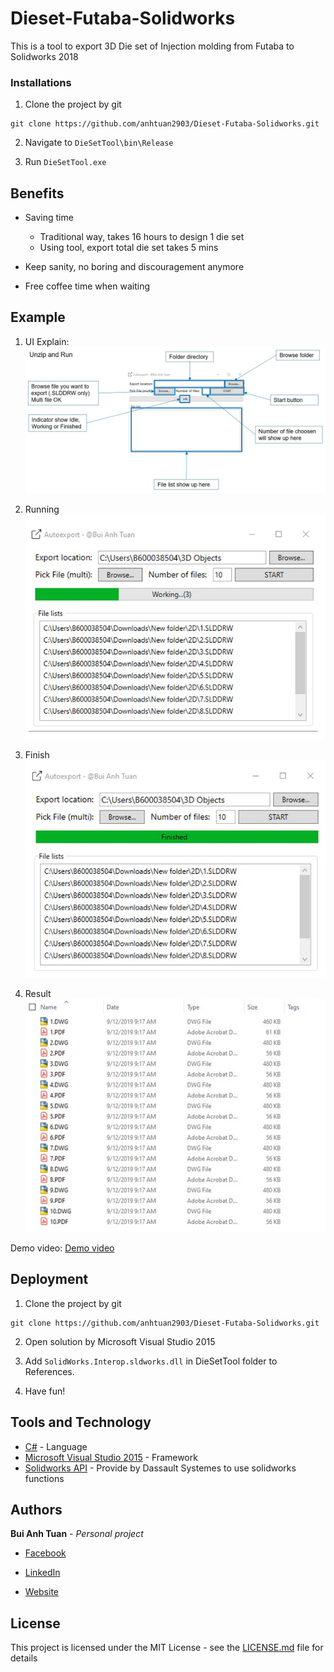 # Dieset-Futaba-Solidworks
This is a tool to export 3D Die set of Injection molding from Futaba to Solidworks 2018

### Installations

1. Clone the project by git

```
git clone https://github.com/anhtuan2903/Dieset-Futaba-Solidworks.git
```
2. Navigate to ```DieSetTool\bin\Release```

3. Run ```DieSetTool.exe```

## Benefits

- Saving time
     - Traditional way, takes 16 hours to design 1 die set
     - Using tool, export total die set takes 5 mins

- Keep sanity, no boring and discouragement anymore

- Free coffee time when waiting

## Example

1. UI Explain:
![UI explain](https://github.com/anhtuan2903/autoexport-solidwork/blob/master/Assets/detail.jpg)

3. Running
![Running](https://github.com/anhtuan2903/autoexport-solidwork/blob/master/Assets/run.jpg)

4. Finish
![Finish](https://github.com/anhtuan2903/autoexport-solidwork/blob/master/Assets/finish.jpg)

5. Result
![Result](https://github.com/anhtuan2903/autoexport-solidwork/blob/master/Assets/result.jpg)

Demo video: [Demo video](https://github.com/anhtuan2903/autoexport-solidwork/blob/master/Assets/DieSetToolManual.mp4)


## Deployment

1. Clone the project by git

```
git clone https://github.com/anhtuan2903/Dieset-Futaba-Solidworks.git
```

2. Open solution by Microsoft Visual Studio 2015

3. Add ```SolidWorks.Interop.sldworks.dll``` in DieSetTool folder to References.

4. Have fun!

## Tools and Technology

* [C#](https://docs.microsoft.com/en-us/dotnet/csharp/) - Language
* [Microsoft Visual Studio 2015](https://visualstudio.microsoft.com/vs/older-downloads/) - Framework
* [Solidworks API](http://help.solidworks.com/2018/english/api/sldworksapiprogguide/overview/solidworks_csharp_and_vb.net__project_templates.htm?verRedirect=1) - Provide by Dassault Systemes to use solidworks functions

## Authors

**Bui Anh Tuan** - *Personal project* 

- [Facebook](https://www.facebook.com/buianhtuan2903/)

- [LinkedIn](https://www.linkedin.com/in/buianhtuan2903/)

- [Website]()

## License

This project is licensed under the MIT License - see the [LICENSE.md](https://github.com/anhtuan2903/autoexport-solidwork/blob/master/LICENSE) file for details
